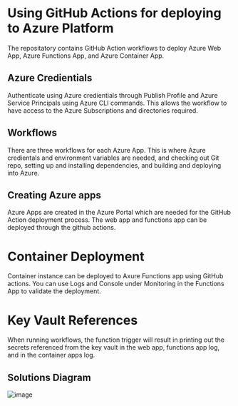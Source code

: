 # Using GitHub Actions for deploying to Azure Platform #

The repositatory contains GitHub Action workflows to deploy Azure Web App, Azure Functions App, and Azure Container App. 

## Azure Credientials ##

Authenticate using Azure credientials through Publish Profile and Azure Service Principals using Azure CLI commands. This allows the workflow to have access to the Azure Subscriptions and directories required. 

## Workflows ##

There are three workflows for each Azure App. This is where Azure credientals and environment variables are needed, and checking out Git repo, setting up and installing dependencies, and building and deploying into Azure. 

## Creating Azure apps ##

Azure Apps are created in the Azure Portal which are needed for the GitHub Action deployment process. The web app and functions app can be deployed through the github actions. 

# Container Deployment #

Container instance can be deployed to Axure Functions app using GitHub actions. You can use Logs and Console under Monitoring in the Functions App to validate the deployment. 

# Key Vault References # 

When running workflows, the function trigger will result in printing out the secrets referenced from the key vault in the web app, functions app log, and in the container apps log.

## Solutions Diagram ##

![image](https://github.com/annmnguyen/519-assignment-1/assets/101607810/b8bf04f5-b5ad-4d03-becc-2c08b61b5e95)
